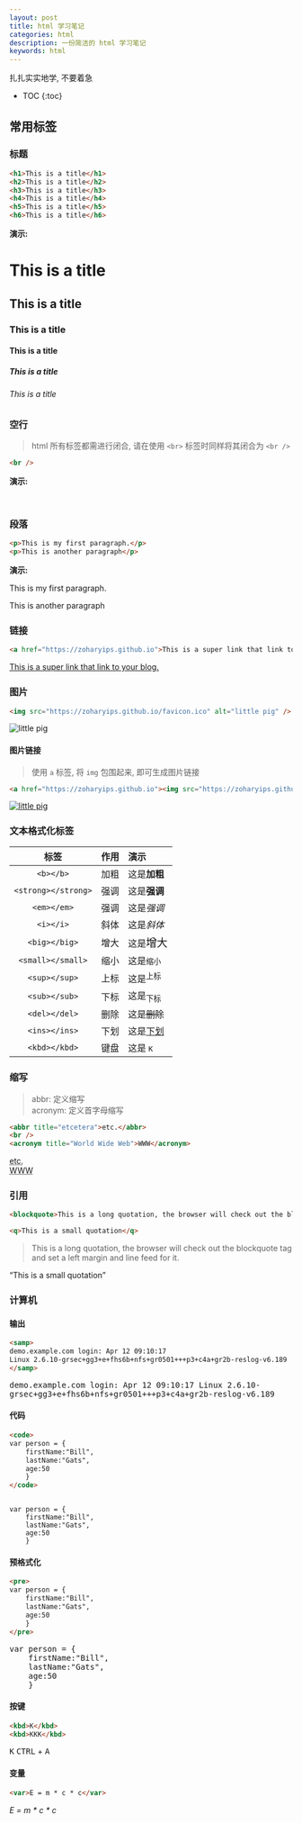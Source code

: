 ```yaml
---
layout: post
title: html 学习笔记
categories: html
description: 一份简洁的 html 学习笔记
keywords: html
---
```


扎扎实实地学, 不要着急

* TOC
{:toc}

## 常用标签

### 标题

```html
<h1>This is a title</h1>
<h2>This is a title</h2>
<h3>This is a title</h3>
<h4>This is a title</h4>
<h5>This is a title</h5>
<h6>This is a title</h6>
```

**演示:**

<h1>This is a title</h1>
<h2>This is a title</h2>
<h3>This is a title</h3>
<h4>This is a title</h4>
<h5>This is a title</h5>
<h6>This is a title</h6>
    
### 空行

> html 所有标签都需进行闭合, 请在使用 `<br>` 标签时同样将其闭合为 `<br />`

```html
<br />
```

**演示:**
    
<br />


### 段落

```html
<p>This is my first paragraph.</p>
<p>This is another paragraph</p>
```

**演示:**

<p>This is my first paragraph.</p>
<p>This is another paragraph</p>

### 链接

```html
<a href="https://zoharyips.github.io">This is a super link that link to my blog.</a>
```

<a href="https://zoharyips.github.io">This is a super link that link to your blog.</a>

### 图片

```html
<img src="https://zoharyips.github.io/favicon.ico" alt="little pig" />
```

<img src="https://zoharyips.github.io/favicon.ico" alt="little pig" />

#### 图片链接

> 使用 `a` 标签, 将 `img` 包围起来, 即可生成图片链接

```html
<a href="https://zoharyips.github.io"><img src="https://zoharyips.github.io/favicon.ico" alt="little pig" /></a>
```

<a href="https://zoharyips.github.io"><img src="https://zoharyips.github.io/favicon.ico" alt="little pig" /></a>

### 文本格式化标签

标签 | 作用 | 演示
:-: | :-: | :--
`<b></b>` | 加粗 | 这是<b>加粗</b>
`<strong></strong>` | 强调 | 这是<strong>强调</strong>
`<em></em>` | 强调 | 这是<em>强调</em>
`<i></i>` | 斜体 | 这是<i>斜体</i>
`<big></big>` | 增大 | 这是<big>增大</big>
`<small></small>` | 缩小 | 这是<small>缩小</small>
`<sup></sup>` | 上标 | 这是<sup>上标</sup>
`<sub></sub>` | 下标 | 这是<sub>下标</sub>
`<del></del>` | 删除 | 这是<del>删除</del>
`<ins></ins>` | 下划 | 这是<ins>下划</ins>
`<kbd></kbd>` | 键盘 | 这是 <kbd>K</kbd>

### 缩写

> abbr: 定义缩写  
> acronym: 定义首字母缩写

```html
<abbr title="etcetera">etc.</abbr>
<br />
<acronym title="World Wide Web">WWW</acronym>
```

<abbr title="etcetera">etc.</abbr>
<br />
<acronym title="World Wide Web">WWW</acronym>

### 引用

```html
<blockquote>This is a long quotation, the browser will check out the blockquote tag and set a left margin and line feed for it.</blockquote>

<q>This is a small quotation</q>
```

<blockquote>This is a long quotation, the browser will check out the blockquote tag and set a left margin and line feed for it.</blockquote>

<q>This is a small quotation</q>

### 计算机

#### 输出

```html
<samp>
demo.example.com login: Apr 12 09:10:17
Linux 2.6.10-grsec+gg3+e+fhs6b+nfs+gr0501+++p3+c4a+gr2b-reslog-v6.189
</samp>
```

<samp>
demo.example.com login: Apr 12 09:10:17
Linux 2.6.10-grsec+gg3+e+fhs6b+nfs+gr0501+++p3+c4a+gr2b-reslog-v6.189
</samp>

#### 代码

```html
<code>
var person = {
    firstName:"Bill",
    lastName:"Gats",
    age:50
    }
</code>
```

<code>
var person = {
    firstName:"Bill",
    lastName:"Gats",
    age:50
    }
</code>

#### 预格式化

```html
<pre>
var person = {
    firstName:"Bill",
    lastName:"Gats",
    age:50
    }
</pre>
```

<pre>
var person = {
    firstName:"Bill",
    lastName:"Gats",
    age:50
    }
</pre>

#### 按键

```html
<kbd>K</kbd>
<kbd>KKK</kbd>
```

<kbd>K</kbd>
<kbd>CTRL</kbd> + <kbd>A</kbd>

#### 变量

```html
<var>E = m * c * c</var>
```

<var>E = m * c * c</var>
